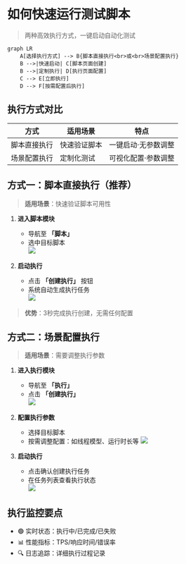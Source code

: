 # 如何快速运行测试脚本

> 两种高效执行方式，一键启动自动化测试

```mermaid  
graph LR  
    A[选择执行方式] --> B{脚本直接执行<br>或<br>场景配置执行}  
    B -->|快速启动| C[脚本页面创建]  
    B -->|定制执行| D[执行页面配置]  
    C --> E[立即执行]  
    D --> F[按需配置后执行]  
```

## 执行方式对比

| 方式 | 适用场景 | 特点 |  
|------|----------|------|  
| 脚本直接执行 | 快速验证脚本 | 一键启动·无参数调整 |  
| 场景配置执行 | 定制化测试 | 可视化配置·参数调整 |  

## 方式一：脚本直接执行（推荐）
> **适用场景**：快速验证脚本可用性  

1. **进入脚本模块**
    - 导航至 **「脚本」**
    - 选中目标脚本  
      ![](https://bj-c1-prod-files.xcan.cloud/storage/pubapi/v1/file/QS02-01.png?fid=203622539782521029&fpt=Jbv1kN4YIWgYPmibcIw1OVDYGyXL0abphS9ARTTi)

2. **启动执行**
    - 点击 **「创建执行」** 按钮
    - 系统自动生成执行任务  
      ![](https://bj-c1-prod-files.xcan.cloud/storage/pubapi/v1/file/QS02-04.png?fid=203622539782521035&fpt=Bqtt14leOoj3yuowl15iUW44psHi8wXjhwvQjryT)

> **优势**：3秒完成执行创建，无需任何配置

## 方式二：场景配置执行
> **适用场景**：需要调整执行参数

1. **进入执行模块**
    - 导航至 **「执行」**
    - 点击 **「创建执行」**  
      ![](https://bj-c1-prod-files.xcan.cloud/storage/pubapi/v1/file/QS02-02.png?fid=203622539782521031&fpt=JkZdt9lxkfbeBeuKSo6fVqn4dg3vBkON7tz23alm)

2. **配置执行参数**
    - 选择目标脚本
    - 按需调整配置：如线程模型、运行时长等
   ![](https://bj-c1-prod-files.xcan.cloud/storage/pubapi/v1/file/QS02-03.png?fid=203622539782521039&fpt=PEKyb4GxiXXoKj5R6tjEE2HlLB5YhBj9qZSn9rDu)

3. **启动执行**
    - 点击确认创建执行任务
    - 在任务列表查看执行状态  
      ![](https://bj-c1-prod-files.xcan.cloud/storage/pubapi/v1/file/QS02-04.png?fid=203622539782521035&fpt=Bqtt14leOoj3yuowl15iUW44psHi8wXjhwvQjryT)

## 执行监控要点
- 🟢 实时状态：执行中/已完成/已失败
- 📊 性能指标：TPS/响应时间/错误率
- 🔍 日志追踪：详细执行过程记录
